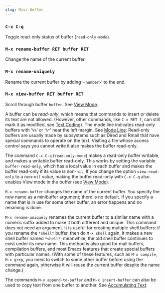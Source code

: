 ```yaml
---
slug: Misc-Buffer
---
```


### `C-x C-q`

Toggle read-only status of buffer (`read-only-mode`).

### `M-x rename-buffer RET buffer RET`

Change the name of the current buffer.

### `M-x rename-uniquely`

Rename the current buffer by adding ‘`<number>`’ to the end.

### `M-x view-buffer RET buffer RET`

Scroll through buffer `buffer`. See [View Mode](View-Mode).

A buffer can be *read-only*, which means that commands to insert or delete its text are not allowed. (However, other commands, like `C-x RET f`, can still mark it as modified, see [Text Coding](Text-Coding)). The mode line indicates read-only buffers with ‘`%%`’ or ‘`%*`’ near the left margin. See [Mode Line](Mode-Line). Read-only buffers are usually made by subsystems such as Dired and Rmail that have special commands to operate on the text. Visiting a file whose access control says you cannot write it also makes the buffer read-only.

The command `C-x C-q` (`read-only-mode`) makes a read-only buffer writable, and makes a writable buffer read-only. This works by setting the variable `buffer-read-only`, which has a local value in each buffer and makes the buffer read-only if its value is non-`nil`. If you change the option `view-read-only` to a non-`nil` value, making the buffer read-only with `C-x C-q` also enables View mode in the buffer (see [View Mode](View-Mode)).

`M-x rename-buffer` changes the name of the current buffer. You specify the new name as a minibuffer argument; there is no default. If you specify a name that is in use for some other buffer, an error happens and no renaming is done.

`M-x rename-uniquely` renames the current buffer to a similar name with a numeric suffix added to make it both different and unique. This command does not need an argument. It is useful for creating multiple shell buffers: if you rename the `*shell*` buffer, then do `M-x shell` again, it makes a new shell buffer named `*shell*`; meanwhile, the old shell buffer continues to exist under its new name. This method is also good for mail buffers, compilation buffers, and most Emacs features that create special buffers with particular names. (With some of these features, such as `M-x compile`, `M-x grep`, you need to switch to some other buffer before using the command again, otherwise it will reuse the current buffer despite the name change.)

The commands `M-x append-to-buffer` and `M-x insert-buffer` can also be used to copy text from one buffer to another. See [Accumulating Text](Accumulating-Text).
